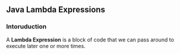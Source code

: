Java Lambda Expressions
----------
### Intoruduction

A **Lambda Expression** is a block of code that we can pass around to execute later one or more times.


